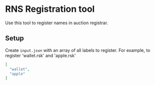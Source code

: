 # RNS Registration tool

Use this tool to register names in auction registrar.

## Setup

Create `input.json` with an array of all labels to register. For example, to register 'wallet.rsk' and 'apple.rsk'

```json
[
  "wallet",
  "apple"
]
```
